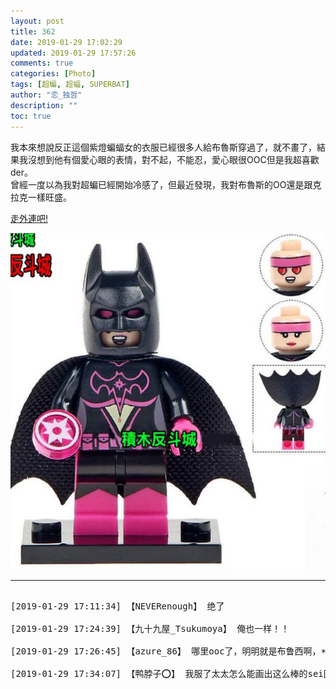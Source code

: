 ```yaml
---
layout: post
title: 362
date: 2019-01-29 17:02:29
updated: 2019-01-29 17:57:26
comments: true
categories: [Photo]
tags: [超蝙, 超蝠, SUPERBAT]
author: "恋_独哲"
description: ""
toc: true
---
```


<p>我本來想說反正這個紫燈蝙蝠女的衣服已經很多人給布魯斯穿過了，就不畫了，結果我沒想到他有個愛心眼的表情，對不起，不能忍，愛心眼很OOC但是我超喜歡der。<br />曾經一度以為我對超蝙已經開始冷感了，但最近發現，我對布魯斯的OO還是跟克拉克一樣旺盛。&nbsp;</p> 
<p><a rel="nofollow" href="https://www.weibo.com/5782439729/HefAnryH6?ref=atme&amp;rid=0_0_0_3071571872070885114_0_0_0&amp;pcfrom=msgbox&amp;type=comment" target="_blank"  >走外連吧!</a></p>

![](https://raw.githubusercontent.com/alicewish/maple50821/master/img_YW5MWVN1NEpoZFhzVUFiSDFnekFjb2pUMWRhczdERnFxd0YxQ2UwclpFQlF1UkYzcnZUb2xBPT0.jpg)

---

<pre>

[2019-01-29 17:11:34] 【NEVERenough】 绝了

[2019-01-29 17:24:39] 【九十九屋_Tsukumoya】 俺也一样！！

[2019-01-29 17:26:45] 【azure_86】 哪里ooc了，明明就是布鲁西啊，☀啊

[2019-01-29 17:34:07] 【鸭脖子⭕】 我服了太太怎么能画出这么棒的sei图！！！我爱sei图sei图世界第一！【流泪猫猫

</pre>